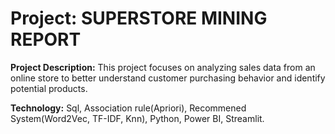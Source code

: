 # Project: SUPERSTORE MINING REPORT

**Project Description:**
This project focuses on analyzing sales data from an online store to better understand customer purchasing behavior and identify potential products.


**Technology:**
Sql, Association rule(Apriori), Recommened System(Word2Vec, TF-IDF, Knn), Python, Power BI, Streamlit.
